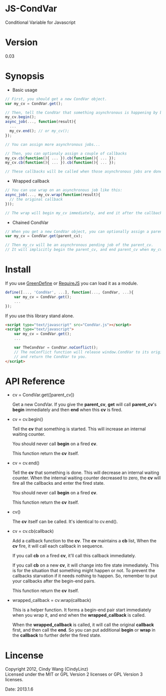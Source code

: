 JS-CondVar
==========

Conditional Variable for Javascript

Version
=======

0\.03

Synopsis
========

+ Basic usage

```javascript
// First, you should get a new CondVar object.
var my_cv = CondVar.get();

// Then, tell the CondVar that something asynchronous is happening by begin-end pair.
my_cv.begin();
async_job(..., function(result){
  ...
  my_cv.end(); // or my_cv();
});

// You can assign more asynchronous jobs...

// Then, you can optionaly assign a couple of callbacks
my_cv.cb(function(){ ... }).cb(function(){ ... });
my_cv.cb(function(){ ... }).cb(function(){ ... });

// These callbacks will be called when those asynchronous jobs are done.
```

+ Wrapped callback

```javascript
// You can use wrap on an asynchronous job like this:
async_job(..., my_cv.wrap(function(result){
  // the original callback
}));

// The wrap will begin my_cv immediately, and end it after the callback returns.
```

+ Chained CondVar

```javascript
// When you get a new CondVar object, you can optionally assign a parent CondVar to it.
var my_cv = CondVar.get(parent_cv);

// Then my_cv will be an asynchronous pending job of the parent_cv.
// It will implicitly begin the parent_cv, and end parent_cv when my_cv are all done.
```

Install
=======

If you use [GreenDefine][] or [RequireJS][] you can load it as a module.

```javascript
define([..., 'CondVar', ...], function(..., CondVar, ...){
    var my_cv = CondVar.get();
    ...
});
```

If you use this library stand alone.

```html
<script type="text/javascript" src="CondVar.js"></script>
<script type="text/javascript">
    var my_cv = CondVar.get();
    ...

    var TheCondVar = CondVar.noConflict();
    // The noConflict function will release window.CondVar to its original value,
    // and return the CondVar to you.
</script>
```

[RequireJS]: http://requirejs.org/
[GreenDefine]: https://github.com/CindyLinz/JS-GreenDefine

API Reference
=============

+ cv = CondVar.get([parent_cv])

  Get a new CondVar. If you give the **parent\_cv**,
  **get** will call **parent\_cv**'s **begin** immediately and then **end**
  when this **cv** is fired.

+ cv = cv.begin()

  Tell the **cv** that something is started.
  This will increase an internal waiting counter.

  You should never call **begin** on a fired **cv**.

  This function return the **cv** itself.

+ cv = cv.end()

  Tell the **cv** that something is done.
  This will decrease an internal waiting counter.
  When the internal waiting counter decreased to zero,
  the **cv** will fire all the callbacks and enter the fired state.

  You should never call **begin** on a fired **cv**.

  This function return the **cv** itself.

+ cv()

  The **cv** itself can be called. It's identical to cv.end().

+ cv = cv.cb(callback)

  Add a callback function to the **cv**.
  The **cv** maintains a **cb** list,
  When the **cv** fire, it will call each callback in sequence.

  If you call **cb** on a fired **cv**,
  it'll call this callback immediately.

  If you call **cb** on a new **cv**,
  it will change into fire state immediately.
  This is for the situation that something might happen or not.
  To prevent the callbacks starvation if it needs nothing to happen.
  So, remember to put your callbacks after the begin-end pairs.

  This function return the **cv** itself.

+ wrapped\_callback = cv.wrap(callback)

  This is a helper function. It forms a begin-end pair start immediately when
  you wrap it, and end when the **wrapped\_callback** is called.

  When the **wrapped\_callback** is called, it will call the original **callback** first,
  and then call the **end**.
  So you can put additional **begin** or **wrap** in the **callback** to further defer the fired state.

Lincense
========

Copyright 2012, Cindy Wang (CindyLinz)  
Licensed under the MIT or GPL Version 2 licenses or GPL Version 3 licenses.

Date: 2013.1.6
